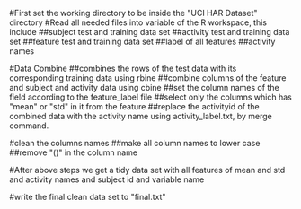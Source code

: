 #First set the working directory to be inside the "UCI HAR Dataset" directory
#Read all needed files into variable of the R workspace, this include
##subject test and training data set
##activity test and training data set
##feature test and training data set
##label of all features
##activity names

#Data Combine
##combines the rows of the test data with its corresponding training data using rbine
##combine columns of the feature and subject and activity data using cbine
##set the column names of the field according to the feature_label file
##select only the columns which has "mean" or "std" in it from the feature
##replace the activityid of the combined data with the activity name using activity_label.txt, by merge command.

#clean the columns names
##make all column names to lower case
##remove "()" in the column name

#After above steps we get a tidy data set with all features of mean and std and activity names and subject id and variable name

#write the final clean data set to "final.txt"

